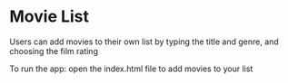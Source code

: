 # Movie List

Users can add movies to their own list by typing the title and genre, and choosing the film rating

To run the app: open the index.html file to add movies to your list
